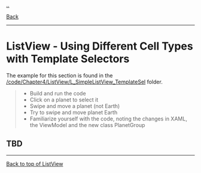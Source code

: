 [..](listview.md)

[Back](listview-groups.md)

---

# ListView - Using Different Cell Types with Template Selectors

The example for this section is found in the [/code/Chapter4/ListView/L_SimpleListView_TemplateSel](/code/Chapter4/ListView/L_SimpleListView_TemplateSel) folder.

> * Build and run the code
> * Click on a planet to select it
> * Swipe and move a planet (not Earth)
> * Try to swipe and move planet Earth
> * Familiarize yourself with the code, noting the changes in XAML, the ViewModel and the new class PlanetGroup

## TBD


----

[Back to top of ListView](listview.md)